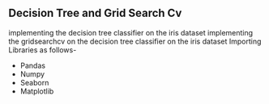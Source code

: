 ## Decision Tree and Grid Search Cv
implementing the decision tree classifier on the iris dataset
implementing the gridsearchcv on the decision tree classifier on the iris dataset
Importing Libraries as follows-
- Pandas
- Numpy
- Seaborn
- Matplotlib
